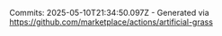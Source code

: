Commits: 2025-05-10T21:34:50.097Z - Generated via https://github.com/marketplace/actions/artificial-grass
<br>
